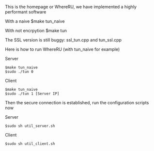 ###
This is the homepage or WhereRU, we have implemented a highly performant software

With a naive 
$make tun_naive 

With not encrpytion
$make tun

The SSL version is still buggy: ssl_tun.cpp and tun_ssl.cpp

Here is how to run WhereRU (with tun_naive for example)

Server
```
$make tun_naive
$sudo ./tun 0
```

Client
```
$make tun_naive
$sudo ./tun 1 [Server IP]
```

Then the secure connection is established, run the configuration scripts now

Server
```
$sudo sh util_server.sh
```

Client
```
$sudo sh util_client.sh
```
